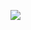 ![](https://www.google.com/url?sa=i&url=https%3A%2F%2Ftenor.com%2Fview%2Fsakuma-ritsu-ritsu-sakuma-enstars-lovi-ensemble-stars-gif-22874869&psig=AOvVaw198wmMcbisvuWUH5udWHAf&ust=1724453171888000&source=images&cd=vfe&opi=89978449&ved=0CBMQjRxqFwoTCLjqt-nWiYgDFQAAAAAdAAAAABAc)

<!--
**maria-clara666/maria-clara666** is a ✨ _special_ ✨ repository because its `README.md` (this file) appears on your GitHub profile.

Here are some ideas to get you started:

- 🔭 I’m currently working on ...
- 🌱 I’m currently learning ...
- 👯 I’m looking to collaborate on ...
- 🤔 I’m looking for help with ...
- 💬 Ask me about ...
- 📫 How to reach me: ...
- 😄 Pronouns: ...
- ⚡ Fun fact: ...
-->
